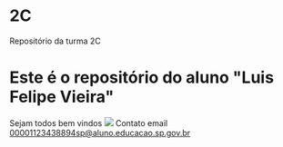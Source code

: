 # 2C
Repositório da turma 2C
# Este é o repositório do aluno "Luis Felipe Vieira"
Sejam todos bem vindos 
![](https://tenor.com/pt-BR/view/dog-meme-gif-25326537)
Contato email 00001123438894sp@aluno.educacao.sp.gov.br
